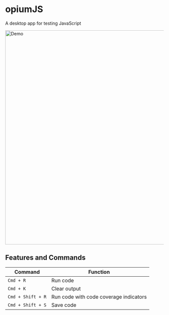 # opiumJS

A desktop app for testing JavaScript

<img src="https://github.com/pb03/opium-js/raw/master/demo.gif" width="680" alt="Demo">

## Features and Commands
| Command | Function |
|---|---|
| `Cmd + R` | Run code |
| `Cmd + K` | Clear output |
| `Cmd + Shift + R` | Run code with code coverage indicators |
| `Cmd + Shift + S` | Save  code |
